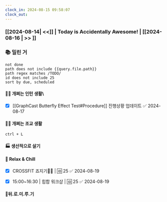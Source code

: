 ```yaml
---
clock_in: 2024-08-15 09:58:07
clock_out: 
---
```

### [[2024-08-14| <<]] | **Today is Accidentally Awesome!** | [[2024-08-16 | >> ]]

### 📚 밀린 거
```tasks
not done 
path does not include {{query.file.path}}
path regex matches /TODO/
id does not include 25
sort by due, scheduled
```

#### 🤦‍♂️ 개쩌는 인턴 생활\
- [x] [[GraphCast Butterfly Effect Test#Procedure]] 진행상황 업데이트 ✅ 2024-08-17

#### 👨‍🏫 개쩌는 조교 생활
`ctrl + L`

#### 🏭 생산적으로 살기

#### 🍻 Relax & Chill 
- [x] CROSSFIT 죠지기🏋️‍♀️ | 🆔 25 ✅ 2024-08-19
- [x] 15:00~16:30 | 힙합 워크샵 | 🆔 25 ✅ 2024-08-19


#### 💨뒤.로.미.루.기
